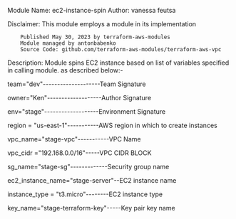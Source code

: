 Module Name: ec2-instance-spin
Author: vanessa feutsa


Disclaimer: This module employs a module in its implementation

        Published May 30, 2023 by terraform-aws-modules
        Module managed by antonbabenko
        Source Code: github.com/terraform-aws-modules/terraform-aws-vpc 

Description:
Module spins EC2 instance based on list of variables specified in calling module.
as described below:-

team="dev"--------------------Team Signature

owner="Ken"-------------------Author Signature

env="stage"-------------------Environment Signature

region = "us-east-1"-----------AWS region in which to create instances

vpc_name="stage-vpc"-----------VPC Name 

vpc_cidr ="192.168.0.0/16"-----VPC CIDR BLOCK

sg_name="stage-sg"-------------Security group name

ec2_instance_name="stage-server"--EC2 instance name

instance_type = "t3.micro"--------EC2 instance type

key_name="stage-terraform-key"-----Key pair key name



